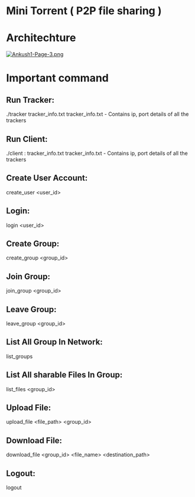 # Mini Torrent ( P2P file sharing )
# Architechture
[![Ankush1-Page-3.png](https://i.postimg.cc/3JqKxkVY/Ankush1-Page-3.png)](https://postimg.cc/MvykspzF)
# Important command
## Run Tracker:
./tracker tracker_info.txt
   tracker_info.txt - Contains ip, port details of all the trackers
## Run Client:
./client <IP>:<PORT> tracker_info.txt
  tracker_info.txt - Contains ip, port details of all the trackers
## Create User Account:
create_user <user_id> <passwd>
## Login:
login <user_id> <passwd>
## Create Group:
create_group <group_id>
## Join Group:
join_group <group_id>
## Leave Group:
leave_group <group_id>
## List All Group In Network:
list_groups
## List All sharable Files In Group:
list_files <group_id>
## Upload File:
upload_file <file_path> <group_id>
## Download File:
download_file <group_id> <file_name> <destination_path>
## Logout:
logout
